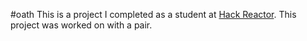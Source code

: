 #oath
This is a project I completed as a student at [Hack Reactor](http://hackreactor.com). This project was worked on with a pair.